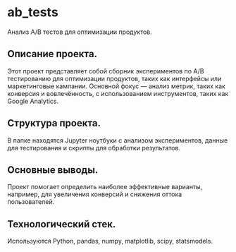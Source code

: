 # ab_tests

Анализ A/B тестов для оптимизации продуктов.

## Описание проекта.

Этот проект представляет собой сборник экспериментов по A/B тестированию для оптимизации продуктов, таких как интерфейсы или маркетинговые кампании. Основной фокус — анализ метрик, таких как конверсия и вовлечённость, с использованием инструментов, таких как Google Analytics.

## Структура проекта.

В папке находятся Jupyter ноутбуки с анализом экспериментов, данные для тестирования и скрипты для обработки результатов.

## Основные выводы.

Проект помогает определить наиболее эффективные варианты, например, для увеличения конверсий и снижения оттока пользователей.

## Технологический стек.

Используются Python, pandas, numpy, matplotlib, scipy, statsmodels.